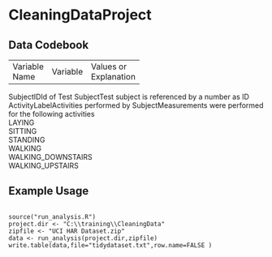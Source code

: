 CleaningDataProject
===================

Data Codebook
-------------
<table>
<tr><td>Variable<br/>Name</td><td>Variable</td><td>Values or<br/>Explanation</td></tr></table>
<tr><td>SubjectID</td><td>Id of Test Subject</td><td>Test subject is referenced by a number as ID</tr>
<tr><td>ActivityLabel</td><td>Activities performed by Subject</td><td>Measurements were performed for the following activities<br/>
LAYING<br/>SITTING<br/>STANDING<br/>WALKING<br/>WALKING_DOWNSTAIRS<br/>WALKING_UPSTAIRS</tr>

</table>

Example Usage
-------------
<pre><code>
source("run_analysis.R")
project.dir &lt;- "C:\\training\\CleaningData"
zipfile &lt;- "UCI HAR Dataset.zip"
data &lt;- run_analysis(project.dir,zipfile)
write.table(data,file="tidydataset.txt",row.name=FALSE )
</code>
</pre>
